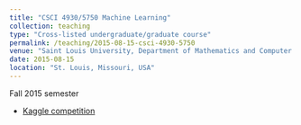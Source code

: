 ```yaml
---
title: "CSCI 4930/5750 Machine Learning"
collection: teaching
type: "Cross-listed undergraduate/graduate course"
permalink: /teaching/2015-08-15-csci-4930-5750
venue: "Saint Louis University, Department of Mathematics and Computer Science"
date: 2015-08-15
location: "St. Louis, Missouri, USA"
---
```


Fall 2015 semester

* [Kaggle competition](https://www.kaggle.com/c/basque-sentiment)

